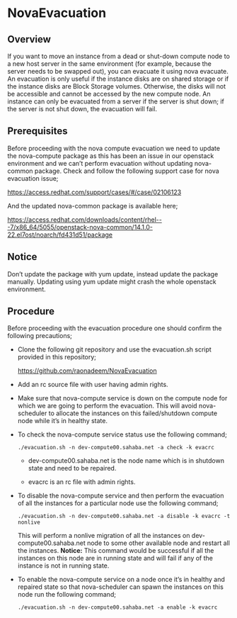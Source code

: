 # NovaEvacuation
## Overview
If you want to move an instance from a dead or shut-down compute node to a new host server in the same environment (for example, because the server needs to be swapped out), you can evacuate it using nova evacuate.
An evacuation is only useful if the instance disks are on shared storage or if the instance disks are Block Storage volumes. Otherwise, the disks will not be accessible and cannot be accessed by the new compute node.
An instance can only be evacuated from a server if the server is shut down; if the server is not shut down, the evacuation will fail.
## Prerequisites
Before proceeding with the nova compute evacuation we need to update the nova-compute package as this has been an issue in our openstack environment and we can’t perform evacuation without updating nova-common package.
Check and follow the following support case for nova evacuation issue;

https://access.redhat.com/support/cases/#/case/02106123

And the updated nova-common package is available here;

https://access.redhat.com/downloads/content/rhel---7/x86_64/5055/openstack-nova-common/14.1.0-22.el7ost/noarch/fd431d51/package

## Notice
Don’t update the package with yum update, instead update the package manually. Updating using yum update might crash the whole openstack environment.
## Procedure
Before proceeding with the evacuation procedure one should confirm the following precautions;
	
* Clone the following git repository and use the evacuation.sh script provided in this repository;

  https://github.com/raonadeem/NovaEvacuation

* Add an rc source file with user having admin rights.
* Make sure that nova-compute service is down on the compute node for which we are going to perform the evacuation. This will   avoid nova-scheduler to allocate the instances on this failed/shutdown compute node while it’s in healthy state.

* To check the nova-compute service status use the following command;

  `./evacuation.sh -n dev-compute00.sahaba.net -a check -k evacrc`
  - dev-compute00.sahaba.net is the node name which is in shutdown state and need to be repaired.

  - evacrc is an rc file with admin rights.

* To disable the nova-compute service and then perform the evacuation of all the instances for a particular node use the        following command;

  `./evacuation.sh -n dev-compute00.sahaba.net -a disable -k evacrc -t nonlive`

  This will perform a nonlive migration of all the instances on dev-compute00.sahaba.net node to some other available node     and restart all the instances.
**Notice:**
This command would be successful if all the instances on this node are in running state and will fail if any of the instance is not in running state.
	
* To enable the nova-compute service on a node once it’s in healthy and repaired state so that nova-scheduler can spawn the     instances on this node run the following command;

  `./evacuation.sh -n dev-compute00.sahaba.net -a enable -k evacrc`

